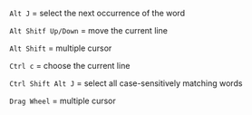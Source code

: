 `Alt J` = select the next occurrence of the word

`Alt Shitf Up/Down` = move the current line

`Alt Shift` = multiple cursor

`Ctrl c` = choose the current line

`Ctrl Shift Alt J` = select all case-sensitively matching words

`Drag Wheel` = multiple cursor